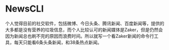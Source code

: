 # NewsCLI
个人觉得目前的社交软件，包括微博、今日头条、腾讯新闻、百度新闻等，提供的大多都是没有营养的垃圾信息，而个人比较认可的新闻媒体是Zaker，但是仍然会因为新闻总也刷不完的原因而浪费时间。所以就写一个看Zaker新闻的命令行工具，每天只能看6条头条新闻，和38条热点新闻。
